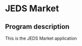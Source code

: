 # JEDS Market

## Program description

<!-- #default-branch-switch -->

This is the JEDS Market application